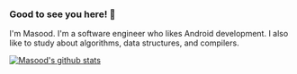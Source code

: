 ### Good to see you here! 👋

I'm Masood. I'm a software engineer who likes Android development. I also like to study about algorithms, data structures, and compilers.

[![Masood's github stats](https://github-readme-stats.vercel.app/api?username=MasoodFallahpoor&show_icons=true)](https://github.com/anuraghazra/github-readme-stats)
